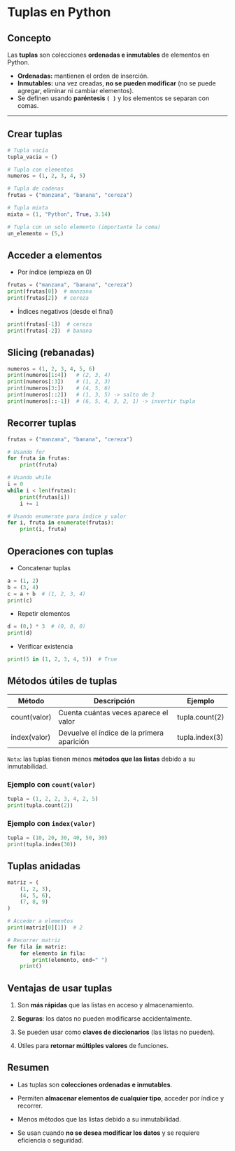 # Tuplas en Python

## Concepto

Las **tuplas** son colecciones **ordenadas e inmutables** de elementos en Python.
- **Ordenadas:** mantienen el orden de inserción.
- **Inmutables:** una vez creadas, **no se pueden modificar** (no se puede agregar, eliminar ni cambiar elementos).
- Se definen usando **paréntesis `( )`** y los elementos se separan con comas.

---

## Crear tuplas

```python
# Tupla vacía
tupla_vacia = ()

# Tupla con elementos
numeros = (1, 2, 3, 4, 5)

# Tupla de cadenas
frutas = ("manzana", "banana", "cereza")

# Tupla mixta
mixta = (1, "Python", True, 3.14)

# Tupla con un solo elemento (importante la coma)
un_elemento = (5,)
```

## Acceder a elementos

- Por índice (empieza en 0)

```python
frutas = ("manzana", "banana", "cereza")
print(frutas[0])  # manzana
print(frutas[2])  # cereza
```

- Índices negativos (desde el final)

```python
print(frutas[-1])  # cereza
print(frutas[-2])  # banana
```

## Slicing (rebanadas)

```python
numeros = (1, 2, 3, 4, 5, 6)
print(numeros[1:4])   # (2, 3, 4)
print(numeros[:3])    # (1, 2, 3)
print(numeros[3:])    # (4, 5, 6)
print(numeros[::2])   # (1, 3, 5) -> salto de 2
print(numeros[::-1])  # (6, 5, 4, 3, 2, 1) -> invertir tupla
```

## Recorrer tuplas

```python
frutas = ("manzana", "banana", "cereza")

# Usando for
for fruta in frutas:
    print(fruta)

# Usando while
i = 0
while i < len(frutas):
    print(frutas[i])
    i += 1

# Usando enumerate para índice y valor
for i, fruta in enumerate(frutas):
    print(i, fruta)
```

## Operaciones con tuplas

- Concatenar tuplas

```python
a = (1, 2)
b = (3, 4)
c = a + b  # (1, 2, 3, 4)
print(c)
```

- Repetir elementos

```python
d = (0,) * 3  # (0, 0, 0)
print(d)
```

- Verificar existencia

```python
print(5 in (1, 2, 3, 4, 5))  # True
```

## Métodos útiles de tuplas

| Método       | Descripción                                | Ejemplo        |
| ------------ | ------------------------------------------ | -------------- |
| count(valor) | Cuenta cuántas veces aparece el valor      | tupla.count(2) |
| index(valor) | Devuelve el índice de la primera aparición | tupla.index(3) |

`Nota`: las tuplas tienen menos **métodos que las listas** debido a su inmutabilidad.

### Ejemplo con `count(valor)`

```python
tupla = (1, 2, 2, 3, 4, 2, 5)
print(tupla.count(2))
```

### Ejemplo con `index(valor)`

```python
tupla = (10, 20, 30, 40, 50, 30)
print(tupla.index(30))
```

## Tuplas anidadas

```python
matriz = (
    (1, 2, 3),
    (4, 5, 6),
    (7, 8, 9)
)

# Acceder a elementos
print(matriz[0][1])  # 2

# Recorrer matriz
for fila in matriz:
    for elemento in fila:
        print(elemento, end=" ")
    print()
```

## Ventajas de usar tuplas

1. Son **más rápidas** que las listas en acceso y almacenamiento.

2. **Seguras**: los datos no pueden modificarse accidentalmente.

3. Se pueden usar como **claves de diccionarios** (las listas no pueden).

4. Útiles para **retornar múltiples valores** de funciones.

## Resumen

- Las tuplas son **colecciones ordenadas e inmutables**.

- Permiten **almacenar elementos de cualquier tipo**, acceder por índice y recorrer.

- Menos métodos que las listas debido a su inmutabilidad.

- Se usan cuando **no se desea modificar los datos** y se requiere eficiencia o seguridad.
